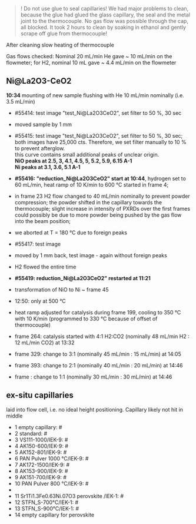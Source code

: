 
> ! Do not use glue to seal capillaries!
> We had major problems to clean, because the glue had glued the glass capillary, the seal and the metal joint to the thermocouple.
No gas flow was possible through the cap, all blocked. It took 2 hours to clean by soaking in ethanol and gently scrape off glue from thermocouple! <br>

After cleaning slow heating of thermocouple

Gas flows checked: Nominal 20 mL/min He gave ~ 10 mL/min on the flowmeter; for H2, nominal 10 mL gave ~ 4.4 mL/min on the flowmeter

## Ni@La2O3-CeO2 ##
**10:34** mounting of new sample
flushing with He 10 mL/min nominally (i.e. 3.5 mL/min) <br>
- #55414: test image "test_Ni@La2O3CeO2", set filter to 50 %, 30 sec
- moved sample by 1 mm
- #55415: test image "test_Ni@La2O3CeO2", set filter to 50 %, 30 sec; both images have 25,000 cts. Therefore, we set filter manually to 10 % to prevent afterglow. <br>
  this curve contains small additional peaks of unclear origin. <br>
  **NiO peaks at 2.5, 3, 4.1, 4.5, 5, 5.2, 5.9, 6.15 A-1** <br>
  **Ni peaks at 3.1, 3.6, 5.1 A-1**
  
- **#55416: "reduction_Ni@La2O3CeO2" start at 10:44**, hydrogen set to 60 mL/min, heat ramp of 10 K/min to 600 °C started in frame 4;
- in frame 23 H2 flow changed to 40 mL/min nominally to prevent powder compression; the powder shifted in the capillary towards the thermocouple; slight increase in intensity of PXRDs over the first frames could possibly be due to more powder being pushed by the gas flow into the beam position;
- we aborted at T = 180 °C due to foreign peaks
- #55417: test image
- moved by 1 mm back, test image - again without foreign peaks
- H2 flowed the entire time
- **#55419: reduction_Ni@La2O3CeO2" restarted at 11:21**
- transformation of NiO to Ni ~ frame 45
- 12:50: only at 500 °C
- heat ramp adjusted for catalysis during frame 199, cooling to 350 °C with 10 K/min (programmed to 330 °C because of offset of thermocouple)
- frame 264: catalysis started with 4:1 H2:CO2 (nominally 48 mL/min H2 : 12 mL/min CO2) at 13:32
- frame 329: change to 3:1 (nominally 45 mL/min : 15 mL/min) at 14:05
- frame 393: change to 2:1 (nominally 40 mL/min : 20 mL/min) at 14:46
- frame : change to 1:1 (nominally 30 mL/min : 30 mL/min) at 14:46


## ex-situ capillaries ##
laid into flow cell, i.e. no ideal height positioning. Capillary likely not hit in middle

- 1 empty capillary: #
- 2 standard: #
- 3 VS111-1000/IEK-9: #
- 4 AK150-600/IEK-9: #
- 5 AK152-801/IEK-9: #
- 6 PAN Pulver 1000 °C/IEK-9: #
- 7 AK172-1500/IEK-9: #
- 8 AK153-900/IEK-9: #
- 9 AK151-700/IEK-9: #
- 10 PAN Pulver 800 °C/IEK-9: #
-
- 11 Sr1Ti1.3Fe0.63Ni.07O3 perovskite /IEK-1: #
- 12 STFN_S-700°C/IEK-1: #
- 13 STFN_S-900°C/IEK-1: #
- 14 empty capillary for perovskite

